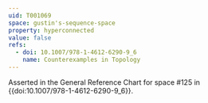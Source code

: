 ```yaml
---
uid: T001069
space: gustin's-sequence-space
property: hyperconnected
value: false
refs:
  - doi: 10.1007/978-1-4612-6290-9_6
    name: Counterexamples in Topology
---
```

Asserted in the General Reference Chart for space #125 in
{{doi:10.1007/978-1-4612-6290-9_6}}.
